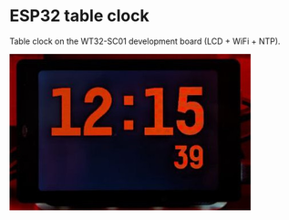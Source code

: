 # ESP32 table clock

Table clock on the WT32-SC01 development board (LCD + WiFi + NTP).

![Photo](https://raw.githubusercontent.com/artemsen/esp32-clock/main/board.jpg)
